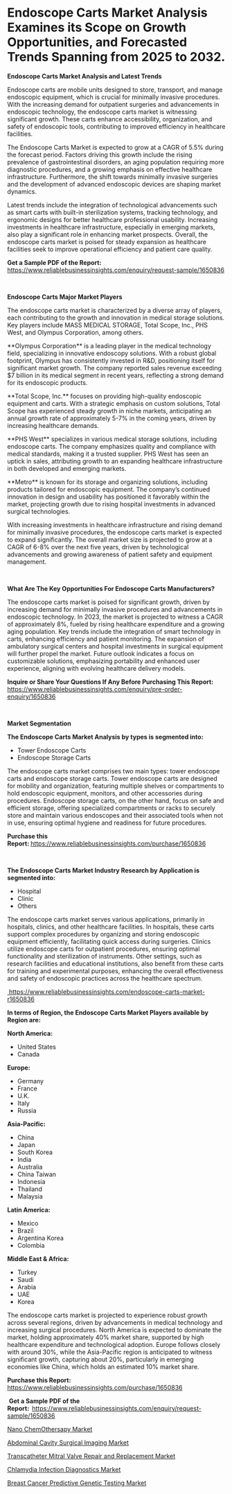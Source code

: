 <p><h1>Endoscope Carts Market Analysis Examines its Scope on Growth Opportunities, and Forecasted Trends Spanning from 2025 to 2032.</h1></p><p><strong>Endoscope Carts Market Analysis and Latest Trends</strong></p>
<p><p>Endoscope carts are mobile units designed to store, transport, and manage endoscopic equipment, which is crucial for minimally invasive procedures. With the increasing demand for outpatient surgeries and advancements in endoscopic technology, the endoscope carts market is witnessing significant growth. These carts enhance accessibility, organization, and safety of endoscopic tools, contributing to improved efficiency in healthcare facilities.</p><p>The Endoscope Carts Market is expected to grow at a CAGR of 5.5% during the forecast period. Factors driving this growth include the rising prevalence of gastrointestinal disorders, an aging population requiring more diagnostic procedures, and a growing emphasis on effective healthcare infrastructure. Furthermore, the shift towards minimally invasive surgeries and the development of advanced endoscopic devices are shaping market dynamics.</p><p>Latest trends include the integration of technological advancements such as smart carts with built-in sterilization systems, tracking technology, and ergonomic designs for better healthcare professional usability. Increasing investments in healthcare infrastructure, especially in emerging markets, also play a significant role in enhancing market prospects. Overall, the endoscope carts market is poised for steady expansion as healthcare facilities seek to improve operational efficiency and patient care quality.</p></p>
<p><strong>Get a Sample PDF of the Report:&nbsp;</strong> <a href="https://www.reliablebusinessinsights.com/enquiry/request-sample/1650836?utm_campaign=1138&utm_medium=2&utm_source=Github&utm_content=ia&utm_term=03032025&utm_id=endoscope-carts">https://www.reliablebusinessinsights.com/enquiry/request-sample/1650836</a></p>
<p>&nbsp;</p>
<p><strong>Endoscope Carts Major Market Players</strong></p>
<p><p>The endoscope carts market is characterized by a diverse array of players, each contributing to the growth and innovation in medical storage solutions. Key players include MASS MEDICAL STORAGE, Total Scope, Inc., PHS West, and Olympus Corporation, among others.</p><p>**Olympus Corporation** is a leading player in the medical technology field, specializing in innovative endoscopy solutions. With a robust global footprint, Olympus has consistently invested in R&D, positioning itself for significant market growth. The company reported sales revenue exceeding $7 billion in its medical segment in recent years, reflecting a strong demand for its endoscopic products.</p><p>**Total Scope, Inc.** focuses on providing high-quality endoscopic equipment and carts. With a strategic emphasis on custom solutions, Total Scope has experienced steady growth in niche markets, anticipating an annual growth rate of approximately 5-7% in the coming years, driven by increasing healthcare demands.</p><p>**PHS West** specializes in various medical storage solutions, including endoscope carts. The company emphasizes quality and compliance with medical standards, making it a trusted supplier. PHS West has seen an uptick in sales, attributing growth to an expanding healthcare infrastructure in both developed and emerging markets.</p><p>**Metro** is known for its storage and organizing solutions, including products tailored for endoscopic equipment. The company’s continued innovation in design and usability has positioned it favorably within the market, projecting growth due to rising hospital investments in advanced surgical technologies.</p><p>With increasing investments in healthcare infrastructure and rising demand for minimally invasive procedures, the endoscope carts market is expected to expand significantly. The overall market size is projected to grow at a CAGR of 6-8% over the next five years, driven by technological advancements and growing awareness of patient safety and equipment management.</p></p>
<p>&nbsp;</p>
<p><strong>What Are The Key Opportunities For Endoscope Carts Manufacturers?</strong></p>
<p><p>The endoscope carts market is poised for significant growth, driven by increasing demand for minimally invasive procedures and advancements in endoscopic technology. In 2023, the market is projected to witness a CAGR of approximately 8%, fueled by rising healthcare expenditure and a growing aging population. Key trends include the integration of smart technology in carts, enhancing efficiency and patient monitoring. The expansion of ambulatory surgical centers and hospital investments in surgical equipment will further propel the market. Future outlook indicates a focus on customizable solutions, emphasizing portability and enhanced user experience, aligning with evolving healthcare delivery models.</p></p>
<p><strong>Inquire or Share Your Questions If Any Before Purchasing This Report:</strong> <a href="https://www.reliablebusinessinsights.com/enquiry/pre-order-enquiry/1650836?utm_campaign=1138&utm_medium=2&utm_source=Github&utm_content=ia&utm_term=03032025&utm_id=endoscope-carts">https://www.reliablebusinessinsights.com/enquiry/pre-order-enquiry/1650836</a></p>
<p>&nbsp;</p>
<p><strong>Market Segmentation</strong></p>
<p><strong>The Endoscope Carts Market Analysis by types is segmented into:</strong></p>
<p><ul><li>Tower Endoscope Carts</li><li>Endoscope Storage Carts</li></ul></p>
<p><p>The endoscope carts market comprises two main types: tower endoscope carts and endoscope storage carts. Tower endoscope carts are designed for mobility and organization, featuring multiple shelves or compartments to hold endoscopic equipment, monitors, and other accessories during procedures. Endoscope storage carts, on the other hand, focus on safe and efficient storage, offering specialized compartments or racks to securely store and maintain various endoscopes and their associated tools when not in use, ensuring optimal hygiene and readiness for future procedures.</p></p>
<p><strong>Purchase this Report:&nbsp;</strong><a href="https://www.reliablebusinessinsights.com/purchase/1650836?utm_campaign=1138&utm_medium=2&utm_source=Github&utm_content=ia&utm_term=03032025&utm_id=endoscope-carts">https://www.reliablebusinessinsights.com/purchase/1650836</a></p>
<p>&nbsp;</p>
<p><strong>The Endoscope Carts Market Industry Research by Application is segmented into:</strong></p>
<p><ul><li>Hospital</li><li>Clinic</li><li>Others</li></ul></p>
<p><p>The endoscope carts market serves various applications, primarily in hospitals, clinics, and other healthcare facilities. In hospitals, these carts support complex procedures by organizing and storing endoscopic equipment efficiently, facilitating quick access during surgeries. Clinics utilize endoscope carts for outpatient procedures, ensuring optimal functionality and sterilization of instruments. Other settings, such as research facilities and educational institutions, also benefit from these carts for training and experimental purposes, enhancing the overall effectiveness and safety of endoscopic practices across the healthcare spectrum.</p></p>
<p><a href="https://www.reliablebusinessinsights.com/endoscope-carts-market-r1650836?utm_campaign=1138&utm_medium=2&utm_source=Github&utm_content=ia&utm_term=03032025&utm_id=endoscope-carts">&nbsp;https://www.reliablebusinessinsights.com/endoscope-carts-market-r1650836</a></p>
<p><strong>In terms of Region, the Endoscope Carts Market Players available by Region are:</strong></p>
<p>
    <p> <strong> North America: </strong>
        <ul>
            <li>United States</li>
            <li>Canada</li>
        </ul>
        </p> 
    <p> <strong> Europe: </strong>
        <ul>
            <li>Germany</li>
            <li>France</li>
            <li>U.K.</li>
            <li>Italy</li>
            <li>Russia</li>
        </ul>
        </p> 
    <p> <strong> Asia-Pacific: </strong>
        <ul>
            <li>China</li>
            <li>Japan</li>
            <li>South Korea</li>
            <li>India</li>
            <li>Australia</li>
            <li>China Taiwan</li>
            <li>Indonesia</li>
            <li>Thailand</li>
            <li>Malaysia</li>
        </ul>
        </p> 
    <p> <strong> Latin America: </strong>
        <ul>
            <li>Mexico</li>
            <li>Brazil</li>
            <li>Argentina Korea</li>
            <li>Colombia</li>
        </ul>
        </p> 
    <p> <strong> Middle East & Africa: </strong>
        <ul>
            <li>Turkey</li>
            <li>Saudi</li>
            <li>Arabia</li>
            <li>UAE</li>
            <li>Korea</li>
        </ul>
    </p>
    </p>
<p><p>The endoscope carts market is projected to experience robust growth across several regions, driven by advancements in medical technology and increasing surgical procedures. North America is expected to dominate the market, holding approximately 40% market share, supported by high healthcare expenditure and technological adoption. Europe follows closely with around 30%, while the Asia-Pacific region is anticipated to witness significant growth, capturing about 20%, particularly in emerging economies like China, which holds an estimated 10% market share.</p></p>
<p><strong>Purchase this Report: </strong><a href="https://www.reliablebusinessinsights.com/purchase/1650836?utm_campaign=1138&utm_medium=2&utm_source=Github&utm_content=ia&utm_term=03032025&utm_id=endoscope-carts">https://www.reliablebusinessinsights.com/purchase/1650836</a></p>
<p>&nbsp;<strong>Get a Sample PDF of the Report:&nbsp;&nbsp;</strong><a href="https://www.reliablebusinessinsights.com/enquiry/request-sample/1650836?utm_campaign=1138&utm_medium=2&utm_source=Github&utm_content=ia&utm_term=03032025&utm_id=endoscope-carts">https://www.reliablebusinessinsights.com/enquiry/request-sample/1650836</a></p>
<p><strong></strong></p>
<p><p><a href="https://github.com/fraryatena85/Market-Research-Report-List-1/blob/main/nano-chemothersapy-market.md?utm_campaign=1138&utm_medium=2&utm_source=Github&utm_content=ia&utm_term=03032025&utm_id=endoscope-carts">Nano ChemOthersapy Market</a></p><p><a href="https://github.com/alejnaouare/Market-Research-Report-List-1/blob/main/abdominal-cavity-surgical-imaging-market.md?utm_campaign=1138&utm_medium=2&utm_source=Github&utm_content=ia&utm_term=03032025&utm_id=endoscope-carts">Abdominal Cavity Surgical Imaging Market</a></p><p><a href="https://github.com/bufkamaiahi7/Market-Research-Report-List-1/blob/main/transcatheter-mitral-valve-repair-and-replacement-market.md?utm_campaign=1138&utm_medium=2&utm_source=Github&utm_content=ia&utm_term=03032025&utm_id=endoscope-carts">Transcatheter Mitral Valve Repair and Replacement Market</a></p><p><a href="https://github.com/vigatoimrene04/Market-Research-Report-List-1/blob/main/chlamydia-infection-diagnostics-market.md?utm_campaign=1138&utm_medium=2&utm_source=Github&utm_content=ia&utm_term=03032025&utm_id=endoscope-carts">Chlamydia Infection Diagnostics Market</a></p><p><a href="https://github.com/wyettillesr4/Market-Research-Report-List-1/blob/main/breast-cancer-predictive-genetic-testing-market.md?utm_campaign=1138&utm_medium=2&utm_source=Github&utm_content=ia&utm_term=03032025&utm_id=endoscope-carts">Breast Cancer Predictive Genetic Testing Market</a></p></p>